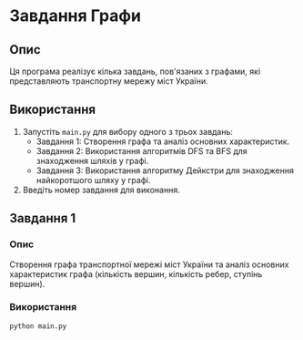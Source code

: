 # Завдання Графи

## Опис

Ця програма реалізує кілька завдань, пов'язаних з графами, які представляють транспортну мережу міст України.

## Використання

1. Запустіть `main.py` для вибору одного з трьох завдань:
   - Завдання 1: Створення графа та аналіз основних характеристик.
   - Завдання 2: Використання алгоритмів DFS та BFS для знаходження шляхів у графі.
   - Завдання 3: Використання алгоритму Дейкстри для знаходження найкоротшого шляху у графі.
2. Введіть номер завдання для виконання.

## Завдання 1

### Опис
Створення графа транспортної мережі міст України та аналіз основних характеристик графа (кількість вершин, кількість ребер, ступінь вершин).

### Використання
```bash
python main.py

